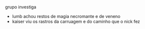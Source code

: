 grupo investiga 

- lumb achou restos de magia necromante e de veneno
- kaiser viu os rastros da carruagem e do caminho que o nick fez